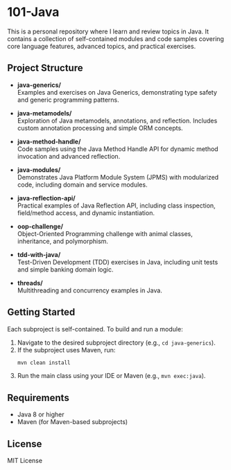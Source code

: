 # 101-Java

This is a personal repository where I learn and review topics in Java. It contains a collection of self-contained modules and code samples covering core language features, advanced topics, and practical exercises.

## Project Structure

- **java-generics/**  
  Examples and exercises on Java Generics, demonstrating type safety and generic programming patterns.

- **java-metamodels/**  
  Exploration of Java metamodels, annotations, and reflection. Includes custom annotation processing and simple ORM concepts.

- **java-method-handle/**  
  Code samples using the Java Method Handle API for dynamic method invocation and advanced reflection.

- **java-modules/**  
  Demonstrates Java Platform Module System (JPMS) with modularized code, including domain and service modules.

- **java-reflection-api/**  
  Practical examples of Java Reflection API, including class inspection, field/method access, and dynamic instantiation.

- **oop-challenge/**  
  Object-Oriented Programming challenge with animal classes, inheritance, and polymorphism.

- **tdd-with-java/**  
  Test-Driven Development (TDD) exercises in Java, including unit tests and simple banking domain logic.

- **threads/**  
  Multithreading and concurrency examples in Java.

## Getting Started

Each subproject is self-contained. To build and run a module:

1. Navigate to the desired subproject directory (e.g., `cd java-generics`).
2. If the subproject uses Maven, run:
   ```sh
   mvn clean install
   ```
3. Run the main class using your IDE or Maven (e.g., `mvn exec:java`).

## Requirements

- Java 8 or higher
- Maven (for Maven-based subprojects)

## License

MIT License

